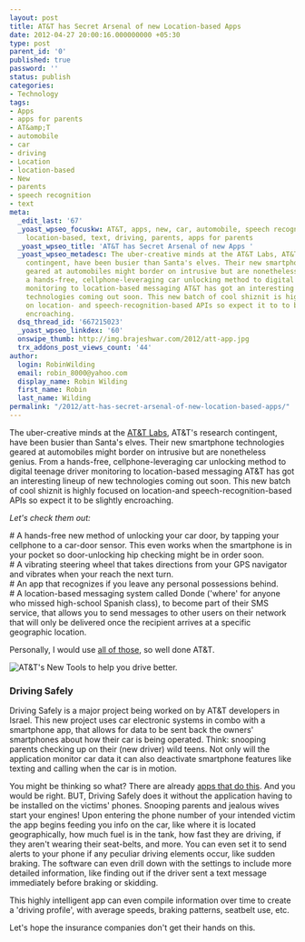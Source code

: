 ```yaml
---
layout: post
title: AT&T has Secret Arsenal of new Location-based Apps
date: 2012-04-27 20:00:16.000000000 +05:30
type: post
parent_id: '0'
published: true
password: ''
status: publish
categories:
- Technology
tags:
- Apps
- apps for parents
- AT&amp;T
- automobile
- car
- driving
- Location
- location-based
- New
- parents
- speech recognition
- text
meta:
  _edit_last: '67'
  _yoast_wpseo_focuskw: AT&T, apps, new, car, automobile, speech recognition, location,
    location-based, text, driving, parents, apps for parents
  _yoast_wpseo_title: 'AT&T has Secret Arsenal of new Apps '
  _yoast_wpseo_metadesc: The uber-creative minds at the AT&T Labs, AT&T's research
    contingent, have been busier than Santa's elves. Their new smartphone technologies
    geared at automobiles might border on intrusive but are nonetheless genius. From
    a hands-free, cellphone-leveraging car unlocking method to digital teenage driver
    monitoring to location-based messaging AT&T has got an interesting lineup of new
    technologies coming out soon. This new batch of cool shiznit is highly focused
    on location- and speech-recognition-based APIs so expect it to to be slightly
    encroaching.
  dsq_thread_id: '667215023'
  _yoast_wpseo_linkdex: '60'
  onswipe_thumb: http://img.brajeshwar.com/2012/att-app.jpg
  trx_addons_post_views_count: '44'
author:
  login: RobinWilding
  email: robin_8000@yahoo.com
  display_name: Robin Wilding
  first_name: Robin
  last_name: Wilding
permalink: "/2012/att-has-secret-arsenal-of-new-location-based-apps/"
---
```

<p>The uber-creative minds at the <a href="http://www.research.att.com/editions/201204_home.html">AT&T Labs</a>, AT&amp;T's research contingent, have been busier than Santa's elves. Their new smartphone technologies geared at automobiles might border on intrusive but are nonetheless genius. From a hands-free, cellphone-leveraging car unlocking method to digital teenage driver monitoring to location-based messaging AT&T has got an interesting lineup of new technologies coming out soon. This new batch of cool shiznit is highly focused on location-and speech-recognition-based APIs so expect it to be slightly encroaching.</p>
<p><em>Let's check them out:</em></p>

<p># A hands-free new method of unlocking your car door, by tapping your cellphone to a car-door sensor. This even works when the smartphone is in your pocket so door-unlocking hip checking might be in order soon.<br />
# A vibrating steering wheel that takes directions from your GPS navigator and vibrates when your reach the next turn.<br />
# An app that recognizes if you leave any personal possessions behind.<br />
# A location-based messaging system called Donde ('where' for anyone who missed high-school Spanish class), to become part of their SMS service, that allows you to send messages to other users on their network that will only be delivered once the recipient arrives at a specific geographic location. </p>
<p>Personally, I would use <a href="http://mobile.eweek.com/c/a/Mobile-and-Wireless/ATandT-Labs-Innovations-Watson-Voice-Recognition-BYOD-Apps-Smarter-TVs-415808/">all of those</a>, so well done AT&T.</p>
<p><img src="/static/2012/04/att-app.jpg" alt="AT&T's New Tools to help you drive better." /></p>
<h3>Driving Safely</h3>
<p>Driving Safely is a major project being worked on by AT&T developers in Israel. This new project uses car electronic systems in combo with a smartphone app, that allows for data to be sent back the owners' smartphones about how their car is being operated. Think: snooping parents checking up on their (new driver) wild teens. Not only will the application monitor car data it can also deactivate smartphone features like texting and calling when the car is in motion. </p>
<p>You might be thinking so what? There are already <a href="https://play.google.com/store/apps/details?id=com.drivemode">apps that do this</a>. And you would be right. BUT, Driving Safely does it without the application having to be installed on the  victims' phones. Snooping parents and jealous wives start your engines! Upon entering the phone number of your intended victim the app begins feeding you info on the car, like where it is located geographically, how much fuel is in the tank, how fast they are driving, if they aren't wearing their seat-belts, and more. You can even set it to send alerts to your phone if any peculiar driving elements occur, like sudden braking. The software can even drill down with the settings to include more detailed information, like finding out if the driver sent a text message immediately before braking or skidding.   </p>
<p>This highly intelligent app can even compile information over time to create a 'driving profile', with average speeds, braking patterns, seatbelt use, etc. </p>
<p>Let's hope the insurance companies don't get their hands on this.</p>
